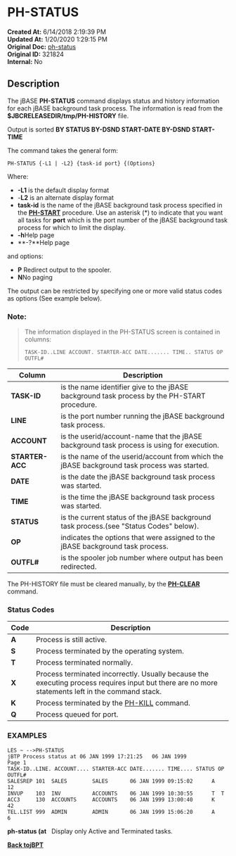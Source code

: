 # PH-STATUS

**Created At:** 6/14/2018 2:19:39 PM  
**Updated At:** 1/20/2020 1:29:15 PM  
**Original Doc:** [ph-status](https://docs.jbase.com/46465-background-processing/ph-status)  
**Original ID:** 321824  
**Internal:** No  


## Description 

The jBASE **PH-STATUS** command displays status and history information for each jBASE background task process. The information is read from the **$JBCRELEASEDIR/tmp/PH-HISTORY** file.

Output is sorted **BY STATUS BY-DSND START-DATE BY-DSND START-TIME**

The command takes the general form:

```
PH-STATUS {-L1 | -L2} {task-id port} {(Options}
```

Where:

- **-L1** is the default display format
- -**L2** is an alternate display format
- **task-id** is the name of the jBASE background task process specified in the [**PH-START**](./../ph-start) procedure. Use an asterisk (\*) to indicate that you want all tasks for **port** which is the port number of the jBASE background task process for which to limit the display.
- **-h**Help page
- **-?**Help page


and options:

- **P** Redirect output to the spooler.
- **N**No paging


The output can be restricted by specifying one or more valid status codes as options (See example below).



### **Note:**


> The information displayed in the PH-STATUS screen is contained in columns:
> 
> ```
> TASK-ID..LINE ACCOUNT. STARTER-ACC DATE....... TIME.. STATUS OP OUTFL#
> ```



| **Column** | **Description** |
| --- | --- |
| **TASK-ID** | is the name identifier give to the jBASE background task process by the PH-START procedure.<br> |
| **LINE** | is the port number running the jBASE background task process.<br> |
| **ACCOUNT** | is the userid/account-name that the jBASE background task process is using for execution.<br> |
| **STARTER-ACC** | is the name of the userid/account from which the jBASE background task process was started.<br> |
| **DATE** | is the date the jBASE background task process was started.<br> |
| **TIME** | is the time the jBASE background task process was started.<br> |
| **STATUS** | is the current status of the jBASE background task process.(see "Status Codes" below).<br> |
| **OP** | indicates the options that were assigned to the jBASE background task process.<br> |
| **OUTFL#** | is the spooler job number where output has been redirected.<br> |


The PH-HISTORY file must be cleared manually, by the [**PH-CLEAR**](./../ph-clear) command.



### **Status Codes**


| **Code** | **Description** |
| --- | --- |
| **A** | Process is still active.<br> |
| **S** | Process terminated by the operating system.<br> |
| **T** | Process terminated normally.<br> |
| **X** | Process terminated incorrectly. Usually because the executing process requires input but there are no more statements left in the command stack.<br> |
| **K** | Process terminated by the [PH-KILL](./../ph-kill) command.<br> |
| **Q** | Process queued for port.<br> |




### **EXAMPLES**

```
LES ~ -->PH-STATUS
jBTP Process status at 06 JAN 1999 17:21:25   06 JAN 1999            Page 1
TASK-ID..LINE. ACCOUNT.... STARTER-ACC DATE....... TIME.... STATUS OP OUTFL#
SALESREP 101  SALES        SALES       06 JAN 1999 09:15:02      A        12
INVUP    103  INV          ACCOUNTS    06 JAN 1999 10:30:55      T  T
ACC3     130  ACCOUNTS     ACCOUNTS    06 JAN 1999 13:00:40      K        42
TEL.LIST 999  ADMIN        ADMIN       06 JAN 1999 15:06:20      A         6
```

**ph-status (at**   Display only Active and Terminated tasks.

[**Back to**](./../ph-clear)**[jBPT](./../jbtp)**
